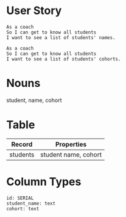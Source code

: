 # User Story
```
As a coach
So I can get to know all students
I want to see a list of students' names.

As a coach
So I can get to know all students
I want to see a list of students' cohorts.
```

# Nouns
student, name, cohort

# Table
| Record                | Properties           |
| --------------------- | -------------------- |
| students              | student name, cohort |

# Column Types
```
id: SERIAL
student_name: text
cohort: text
```

